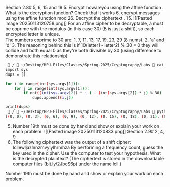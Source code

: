 Section 2.8# 5, 6, 15 and 19
5. Encrypt howareyou using the affine function . What is the decryption function? Check that it works
6. encrypt messages using the affine function mod 26. Decrypt the ciphertext .
15. ![[Pasted image 20250113120758.png]]
For an affine cipher to be decryptable, a must be coprime with the modulus (in this case 30) (B is just a shift), so each encrypted letter is unique.  
The numbers coprime to 30 are: 1, 7, 11, 13, 17, 19, 23, 29 (8 nums).
2. 'a' and 'd'
3. The reasoning behind this is if 10(letter1 - letter2) % 30 = 0 they will collide and both equal 0 as they're both divisible by 30 (using difference to demonstrate this relationship)
```bash
  ╱  ~/Desktop/HPU-Files/Classes/Spring-2025/Cryptography/Labs  cat affine_dups.py                                                                                                                      ✔ ╱ 12:57:22 PM 
import sys
dups = []

for i in range(int(sys.argv[1])):
    for j in range(int(sys.argv[1])):
        if not((int(sys.argv[2]) * i ) - (int(sys.argv[2]) * j) % 30) :
            dups.append((i,j))

print(dups)
  ╱  ~/Desktop/HPU-Files/Classes/Spring-2025/Cryptography/Labs  python3 affine_dups.py 30 10                                                                                                            ✔ ╱ 12:57:42 PM 
[(0, 0), (0, 3), (0, 6), (0, 9), (0, 12), (0, 15), (0, 18), (0, 21), (0, 24), (0, 27), (1, 1), (1, 4), (1, 7), (1, 10), (1, 13), (1, 16), (1, 19), (1, 22), (1, 25), (1, 28), (2, 2), (2, 5), (2, 8), (2, 11), (2, 14), (2, 17), (2, 20), (2, 23), (2, 26), (2, 29)]

```

5. Number 19th must be done by hand and show or explain your work on each problem. ![[Pasted image 20250113120833.png]]
Section 2.9# 2, 4, 9
2. The following ciphertext was the output of a shift cipher: lcllewljazlnnzmvyiylhrmhza
    By performing a frequency count, guess the key used in the cipher. Use the computer to test your hypothesis. What is the decrypted plaintext? (The ciphertext is stored in the downloadable computer files (bit.ly/2JbcS6p) under the name lcll.)
    
Number 19th must be done by hand and show or explain your work on each problem.
